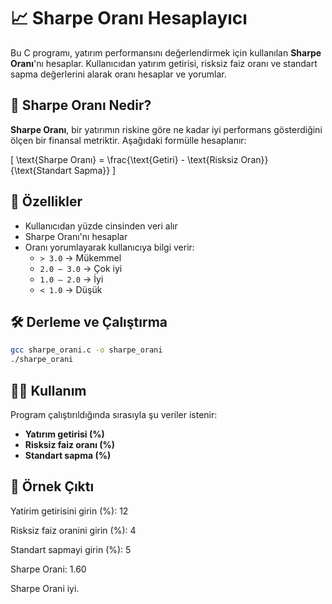 # 📈 Sharpe Oranı Hesaplayıcı

Bu C programı, yatırım performansını değerlendirmek için kullanılan **Sharpe Oranı**'nı hesaplar. Kullanıcıdan yatırım getirisi, risksiz faiz oranı ve standart sapma değerlerini alarak oranı hesaplar ve yorumlar.

## 🧠 Sharpe Oranı Nedir?

**Sharpe Oranı**, bir yatırımın riskine göre ne kadar iyi performans gösterdiğini ölçen bir finansal metriktir. Aşağıdaki formülle hesaplanır:

\[
\text{Sharpe Oranı} = \frac{\text{Getiri} - \text{Risksiz Oran}}{\text{Standart Sapma}}
\]

## 🚀 Özellikler

- Kullanıcıdan yüzde cinsinden veri alır
- Sharpe Oranı'nı hesaplar
- Oranı yorumlayarak kullanıcıya bilgi verir:
  - `> 3.0` → Mükemmel
  - `2.0 – 3.0` → Çok iyi
  - `1.0 – 2.0` → İyi
  - `< 1.0` → Düşük

## 🛠️ Derleme ve Çalıştırma

```bash
gcc sharpe_orani.c -o sharpe_orani
./sharpe_orani
```

## 🧑‍💻 Kullanım

Program çalıştırıldığında sırasıyla şu veriler istenir:

- **Yatırım getirisi (%)**
- **Risksiz faiz oranı (%)**
- **Standart sapma (%)**

## 📂 Örnek Çıktı

Yatirim getirisini girin (%): 12

Risksiz faiz oranini girin (%): 4

Standart sapmayi girin (%): 5

Sharpe Orani: 1.60

Sharpe Orani iyi.
